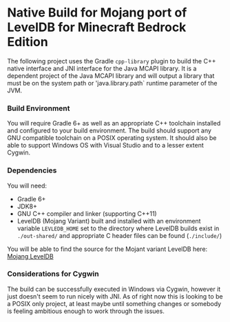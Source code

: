 # Native Build for Mojang port of LevelDB for Minecraft Bedrock Edition

The following project uses the Gradle `cpp-library` plugin to build the C++ native interface and JNI interface for the Java MCAPI library.  It is a dependent project of the Java MCAPI library and will output a library that must be on the system path or 'java.library.path` runtime parameter of the JVM.

### Build Environment

You will require Gradle 6+ as well as an appropriate C++ toolchain installed and configured to your build environment.  The build should support any GNU compatible toolchain on a POSIX operating system.  It should also be able to support Windows OS with Visual Studio and to a lesser extent Cygwin.

### Dependencies

You will need:

 - Gradle 6+
 - JDK8+
 - GNU C++ compiler and linker (supporting C++11)
 - LevelDB (Mojang Variant) built and installed with an environment variable `LEVLEDB_HOME` set to the directory where LevelDB builds exist in `./out-shared/` and appropriate C header files can be found (`./include/`)
 
You will be able to find the source for the Mojant variant LevelDB here: [Mojang LevelDB](https://github.com/Mojang/leveldb-mcpe)

### Considerations for Cygwin

The build can be successfully executed in Windows via Cygwin, however it just doesn't seem to run nicely with JNI.  As of right now this is looking to be a POSIX only project, at least maybe until something changes or somebody is feeling ambitious enough to work through the issues.

